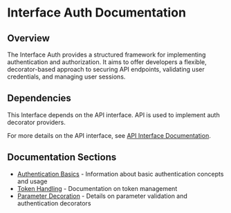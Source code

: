 # Interface Auth Documentation

## Overview

The Interface Auth provides a structured framework for implementing authentication and authorization. It aims to offer developers a flexible, decorator-based approach to securing API endpoints, validating user credentials, and managing user sessions.

## Dependencies

This Interface depends on the API interface. API is used to implement auth decorator providers.

For more details on the API interface, see [API Interface Documentation](https://github.com/AntelopeJS/interface-api).

## Documentation Sections

- [Authentication Basics](./2.authentication.md) - Information about basic authentication concepts and usage
- [Token Handling](./3.token-handling.md) - Documentation on token management
- [Parameter Decoration](./4.parameter-decoration.md) - Details on parameter validation and authentication decorators
